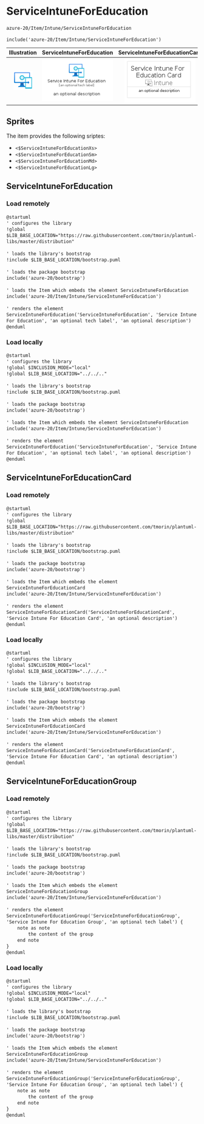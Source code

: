 # ServiceIntuneForEducation


```text
azure-20/Item/Intune/ServiceIntuneForEducation
```

```text
include('azure-20/Item/Intune/ServiceIntuneForEducation')
```



| Illustration | ServiceIntuneForEducation | ServiceIntuneForEducationCard | ServiceIntuneForEducationGroup |
| :---: | :---: | :---: | :---: |
| ![illustration for Illustration](../../../azure-20/Item/Intune/ServiceIntuneForEducation.png) | ![illustration for ServiceIntuneForEducation](../../../azure-20/Item/Intune/ServiceIntuneForEducation.Local.png) | ![illustration for ServiceIntuneForEducationCard](../../../azure-20/Item/Intune/ServiceIntuneForEducationCard.Local.png) | ![illustration for ServiceIntuneForEducationGroup](../../../azure-20/Item/Intune/ServiceIntuneForEducationGroup.Local.png) |



## Sprites
The item provides the following sriptes:

- `<$ServiceIntuneForEducationXs>`
- `<$ServiceIntuneForEducationSm>`
- `<$ServiceIntuneForEducationMd>`
- `<$ServiceIntuneForEducationLg>`





## ServiceIntuneForEducation

### Load remotely
```plantuml
@startuml
' configures the library
!global $LIB_BASE_LOCATION="https://raw.githubusercontent.com/tmorin/plantuml-libs/master/distribution"

' loads the library's bootstrap
!include $LIB_BASE_LOCATION/bootstrap.puml

' loads the package bootstrap
include('azure-20/bootstrap')

' loads the Item which embeds the element ServiceIntuneForEducation
include('azure-20/Item/Intune/ServiceIntuneForEducation')

' renders the element
ServiceIntuneForEducation('ServiceIntuneForEducation', 'Service Intune For Education', 'an optional tech label', 'an optional description')
@enduml
```

### Load locally
```plantuml
@startuml
' configures the library
!global $INCLUSION_MODE="local"
!global $LIB_BASE_LOCATION="../../.."

' loads the library's bootstrap
!include $LIB_BASE_LOCATION/bootstrap.puml

' loads the package bootstrap
include('azure-20/bootstrap')

' loads the Item which embeds the element ServiceIntuneForEducation
include('azure-20/Item/Intune/ServiceIntuneForEducation')

' renders the element
ServiceIntuneForEducation('ServiceIntuneForEducation', 'Service Intune For Education', 'an optional tech label', 'an optional description')
@enduml
```

## ServiceIntuneForEducationCard

### Load remotely
```plantuml
@startuml
' configures the library
!global $LIB_BASE_LOCATION="https://raw.githubusercontent.com/tmorin/plantuml-libs/master/distribution"

' loads the library's bootstrap
!include $LIB_BASE_LOCATION/bootstrap.puml

' loads the package bootstrap
include('azure-20/bootstrap')

' loads the Item which embeds the element ServiceIntuneForEducationCard
include('azure-20/Item/Intune/ServiceIntuneForEducation')

' renders the element
ServiceIntuneForEducationCard('ServiceIntuneForEducationCard', 'Service Intune For Education Card', 'an optional description')
@enduml
```

### Load locally
```plantuml
@startuml
' configures the library
!global $INCLUSION_MODE="local"
!global $LIB_BASE_LOCATION="../../.."

' loads the library's bootstrap
!include $LIB_BASE_LOCATION/bootstrap.puml

' loads the package bootstrap
include('azure-20/bootstrap')

' loads the Item which embeds the element ServiceIntuneForEducationCard
include('azure-20/Item/Intune/ServiceIntuneForEducation')

' renders the element
ServiceIntuneForEducationCard('ServiceIntuneForEducationCard', 'Service Intune For Education Card', 'an optional description')
@enduml
```

## ServiceIntuneForEducationGroup

### Load remotely
```plantuml
@startuml
' configures the library
!global $LIB_BASE_LOCATION="https://raw.githubusercontent.com/tmorin/plantuml-libs/master/distribution"

' loads the library's bootstrap
!include $LIB_BASE_LOCATION/bootstrap.puml

' loads the package bootstrap
include('azure-20/bootstrap')

' loads the Item which embeds the element ServiceIntuneForEducationGroup
include('azure-20/Item/Intune/ServiceIntuneForEducation')

' renders the element
ServiceIntuneForEducationGroup('ServiceIntuneForEducationGroup', 'Service Intune For Education Group', 'an optional tech label') {
    note as note
        the content of the group
    end note
}
@enduml
```

### Load locally
```plantuml
@startuml
' configures the library
!global $INCLUSION_MODE="local"
!global $LIB_BASE_LOCATION="../../.."

' loads the library's bootstrap
!include $LIB_BASE_LOCATION/bootstrap.puml

' loads the package bootstrap
include('azure-20/bootstrap')

' loads the Item which embeds the element ServiceIntuneForEducationGroup
include('azure-20/Item/Intune/ServiceIntuneForEducation')

' renders the element
ServiceIntuneForEducationGroup('ServiceIntuneForEducationGroup', 'Service Intune For Education Group', 'an optional tech label') {
    note as note
        the content of the group
    end note
}
@enduml
```

